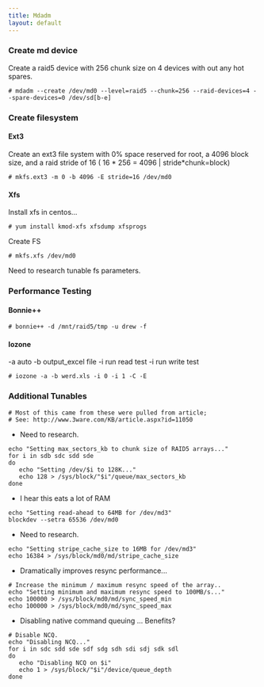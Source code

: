 ```yaml
---
title: Mdadm
layout: default
---
```


### Create md device

Create a raid5 device with 256 chunk size on 4 devices with out any hot
spares.

    # mdadm --create /dev/md0 --level=raid5 --chunk=256 --raid-devices=4 --spare-devices=0 /dev/sd[b-e]

### Create filesystem

#### Ext3

Create an ext3 file system with 0% space reserved for root, a 4096 block
size, and a raid stride of 16 ( 16 \* 256 = 4096 | stride\*chunk=block)

    # mkfs.ext3 -m 0 -b 4096 -E stride=16 /dev/md0

#### Xfs

Install xfs in centos...

    # yum install kmod-xfs xfsdump xfsprogs

Create FS

    # mkfs.xfs /dev/md0

Need to research tunable fs parameters.

### Performance Testing

#### Bonnie++

    # bonnie++ -d /mnt/raid5/tmp -u drew -f

#### Iozone

-a auto -b output\_excel file -i run read test -i run write test

    # iozone -a -b werd.xls -i 0 -i 1 -C -E

### Additional Tunables

    # Most of this came from these were pulled from article;
    # See: http://www.3ware.com/KB/article.aspx?id=11050

-   Need to research.

<!-- -->

    echo "Setting max_sectors_kb to chunk size of RAID5 arrays..."
    for i in sdb sdc sdd sde
    do
       echo "Setting /dev/$i to 128K..."
       echo 128 > /sys/block/"$i"/queue/max_sectors_kb
    done

-   I hear this eats a lot of RAM

<!-- -->

    echo "Setting read-ahead to 64MB for /dev/md3"
    blockdev --setra 65536 /dev/md0

-   Need to research.

<!-- -->

    echo "Setting stripe_cache_size to 16MB for /dev/md3"
    echo 16384 > /sys/block/md0/md/stripe_cache_size

-   Dramatically improves resync performance...

<!-- -->

    # Increase the minimum / maximum resync speed of the array..
    echo "Setting minimum and maximum resync speed to 100MB/s..."
    echo 100000 > /sys/block/md0/md/sync_speed_min
    echo 100000 > /sys/block/md0/md/sync_speed_max

-   Disabling native command queuing ... Benefits?

<!-- -->

    # Disable NCQ.
    echo "Disabling NCQ..."
    for i in sdc sdd sde sdf sdg sdh sdi sdj sdk sdl
    do
       echo "Disabling NCQ on $i"
       echo 1 > /sys/block/"$i"/device/queue_depth
    done
